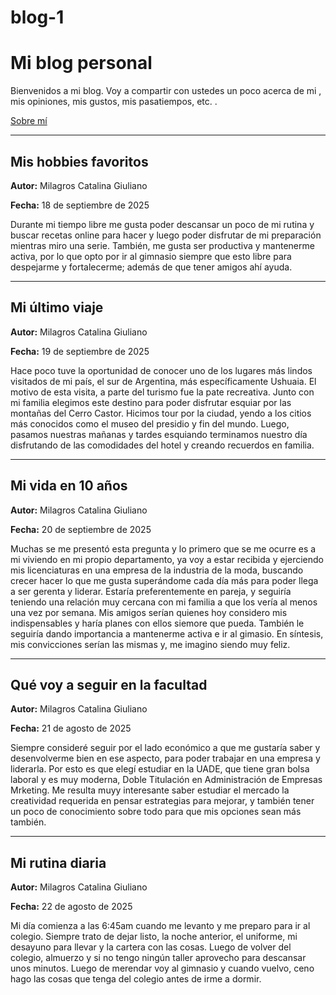 # blog-1
<!DOCTYPE html>
<html lang="es">
<head>
  <meta charset="UTF-8">
  <title>Mi blog personal</title>
</head>
<body>
  <h1>Mi blog personal</h1>
  <p>Bienvenidos a mi blog. Voy a compartir con ustedes un poco acerca de mi , mis opiniones, mis gustos, mis pasatiempos, etc.  .</p>
  <a href="aboutmehtml">Sobre mí</a> 
  
  <hr>
  
  <!-- Publicación 1 -->
  <h2>Mis hobbies favoritos</h2>
  <p><strong>Autor:</strong> Milagros Catalina Giuliano</p>
  <p><strong>Fecha:</strong> 18 de septiembre de 2025</p>
  <p>Durante mi tiempo libre me gusta poder descansar un poco de mi rutina y buscar recetas online para hacer y luego poder disfrutar de mi preparación mientras miro una serie. También, me gusta ser productiva y mantenerme activa, por lo que opto por ir al gimnasio siempre que esto libre para despejarme y fortalecerme; además de que tener amigos ahí ayuda.</p>

  <hr>
  <!-- Publicación 2 -->
  <h2>Mi último viaje</h2>
  <p><strong>Autor:</strong> Milagros Catalina Giuliano</p>
  <p><strong>Fecha:</strong> 19 de septiembre de 2025</p>
  <p>Hace poco tuve la oportunidad de conocer uno de los lugares más lindos visitados de mi país, el sur de Argentina, más específicamente Ushuaia. El motivo de esta visita, a parte del turismo fue la pate recreativa. Junto con mi familia elegimos este destino para poder disfrutar esquiar por las montañas del Cerro Castor. Hicimos tour por la ciudad, yendo a los citios más conocidos como el museo del presidio y fin del mundo. Luego, pasamos nuestras mañanas y tardes esquiando  terminamos nuestro día disfrutando de las comodidades del hotel y creando recuerdos en familia.</p>

  <hr>
  <!-- Publicación 3 -->
  <h2>Mi vida en 10 años</h2>
  <p><strong>Autor:</strong> Milagros Catalina Giuliano</p>
  <p><strong>Fecha:</strong> 20 de septiembre de 2025</p>
  <p>Muchas se me presentó esta pregunta y lo primero que se me ocurre es a mi viviendo en mi propio departamento, ya voy a estar recibida y ejerciendo mis licenciaturas en una empresa de la industria de la moda, buscando crecer  hacer lo que me gusta superándome cada día más para poder llega a ser gerenta y liderar. Estaría preferentemente en pareja, y seguiría teniendo una relación muy cercana con mi familia a que los vería al menos una vez por semana. Mis amigos serían quienes hoy considero mis indispensables y haría planes con ellos siemore que pueda. También le seguiría dando importancia a mantenerme activa e ir al gimasio. En síntesis, mis convicciones serían las mismas y, me imagino siendo muy feliz.</p>

  <hr>

  <!-- Publicación 4 -->
  <h2>Qué voy a seguir en la facultad</h2>
  <p><strong>Autor:</strong> Milagros Catalina Giuliano</p>
  <p><strong>Fecha:</strong> 21 de agosto de 2025</p>
  <p>Siempre consideré seguir por el lado económico a que me gustaría saber y desenvolverme bien en ese aspecto, para poder trabajar en una empresa y liderarla. Por esto es que elegí estudiar en la UADE, que tiene gran bolsa laboral y es muy moderna, Doble Titulación en Administración de Empresas  Mrketing. Me resulta muyy interesante saber estudiar el mercado  la creatividad requerida en pensar estrategias para mejorar, y también tener un poco de conocimiento sobre todo para que mis opciones sean más también.</p>

  <hr>

  <!-- Publicación 5 -->
  <h2>Mi rutina diaria</h2>
  <p><strong>Autor:</strong> Milagros Catalina Giuliano</p>
  <p><strong>Fecha:</strong> 22 de agosto de 2025</p>
  <p>Mi día comienza a las 6:45am cuando me levanto y me preparo para ir al colegio. Siempre trato de dejar listo, la noche anterior, el uniforme, mi desayuno para llevar y la cartera con las cosas. Luego de volver del colegio, almuerzo y si no tengo ningún taller aprovecho para descansar unos minutos. Luego de merendar voy al gimnasio y cuando vuelvo, ceno  hago las cosas que tenga del colegio antes de irme a dormir.</p>

</body>
</html>
